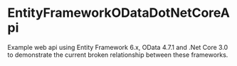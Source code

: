 # EntityFrameworkODataDotNetCoreApi
Example web api using Entity Framework 6.x, OData 4.7.1 and .Net Core 3.0 to demonstrate the current broken relationship between these frameworks.
